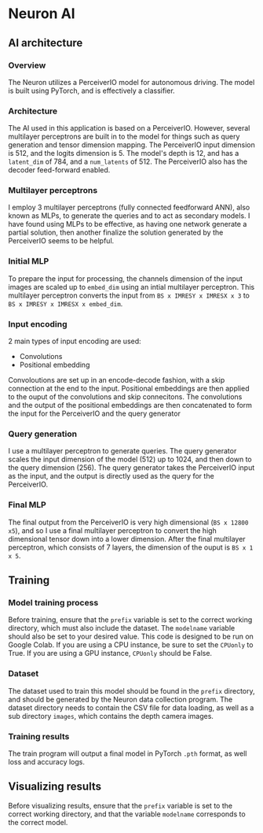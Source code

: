 # Neuron AI

## AI architecture
### Overview
The Neuron utilizes a PerceiverIO model for autonomous driving. The model is built using PyTorch, and is effectively a classifier.

### Architecture
The AI used in this application is based on a PerceiverIO. However, several multilayer perceptrons are built in to the model for things such as query generation and tensor dimension mapping. The PerceiverIO input dimension is 512, and the logits dimension is 5. The model's depth is 12, and has a ```latent_dim``` of 784, and a ```num_latents``` of 512. The PerceiverIO also has the decoder feed-forward enabled.

### Multilayer perceptrons
I employ 3 multilayer perceptrons (fully connected feedforward ANN), also known as MLPs, to generate the queries and to act as secondary models. I have found using MLPs to be effective, as having one network generate a partial solution, then another finalize the solution generated by the PerceiverIO seems to be helpful.

### Initial MLP
To prepare the input for processing, the channels dimension of the input images are scaled up to ```embed_dim``` using an intial multilayer perceptron. This multilayer perceptron converts the input from ```BS x IMRESY x IMRESX x 3``` to ```BS x IMRESY x IMRESX x embed_dim```.

### Input encoding
2 main types of input encoding are used:
- Convolutions
- Positional embedding

Convoloutions are set up in an encode-decode fashion, with a skip connection at the end to the input.
Positional embeddings are then applied to the ouput of the convolutions and skip connecitons. The convolutions and the output of the positional embeddings are then concatenated to form the input for the PerceiverIO and the query generator

### Query generation
I use a multilayer perceptron to generate queries. The query generator scales the input dimension of the model (512) up to 1024, and then down to the query dimension (256). The query generator takes the PerceiverIO input as the input, and the output is directly used as the query for the PerceiverIO.

### Final MLP
The final output from the PerceiverIO is very high dimensional (```BS x 12800 x5```), and so I use a final multilayer perceptron to convert the high dimensional tensor down into a lower dimension. After the final multilayer perceptron, which consists of 7 layers, the dimension of the ouput is ```BS x 1 x 5```.

## Training

### Model training process

Before training, ensure that the ```prefix``` variable is set to the correct working directory, which must also include the dataset.
The ```modelname``` variable should also be set to your desired value.
This code is designed to be run on Google Colab. If you are using a CPU instance, be sure to set the ```CPUonly``` to True.
If you are using a GPU instance, ```CPUonly``` should be False.

### Dataset

The dataset used to train this model should be found in the ```prefix``` directory, and should be generated by the Neuron data collection program.
The dataset directory needs to contain the CSV file for data loading, as well as a sub directory ```images```, which contains the depth camera images.

### Training results

The train program will output a final model in PyTorch ```.pth``` format, as well loss and accuracy logs.

## Visualizing results
Before visualizing results, ensure that the ```prefix``` variable is set to the correct working directory, and that the variable ```modelname``` corresponds to the correct model.
